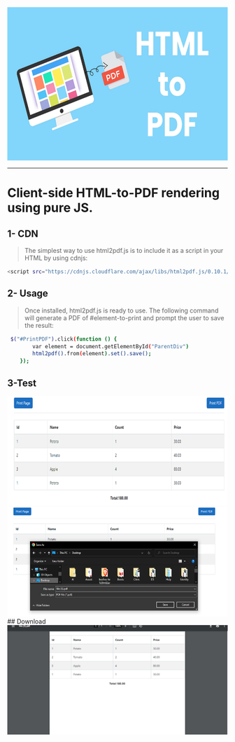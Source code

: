 <img src="Help/HtmlToPdf.jpg" style="height:350px;width:100%">
<hr/>

# Client-side HTML-to-PDF rendering using pure JS.

## 1- CDN
> The simplest way to use html2pdf.js is to include it as a script in your HTML by using cdnjs:

```bash
<script src="https://cdnjs.cloudflare.com/ajax/libs/html2pdf.js/0.10.1/html2pdf.bundle.min.js"></script>
```

## 2- Usage

>Once installed, html2pdf.js is ready to use. The following command will generate a PDF of #element-to-print and prompt the user to save the result:

```bash
 $("#PrintPDF").click(function () {
        var element = document.getElementById("ParentDiv")
        html2pdf().from(element).set().save();
    });
```
## 3-Test
<img src="Help/Capture.PNG" style="height:250px;width:100%">
<br/>
<img src="Help/Download.PNG" style="height:250px;width:100%">
## Download
<img src="Help/PDF.PNG" style="height:250px;width:100%">
